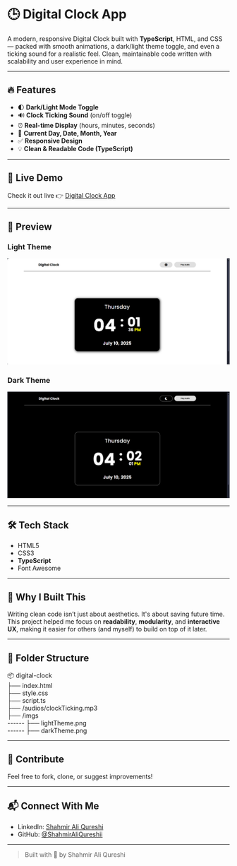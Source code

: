 # 🕒 Digital Clock App

A modern, responsive Digital Clock built with **TypeScript**, HTML, and CSS — packed with smooth animations, a dark/light theme toggle, and even a ticking sound for a realistic feel. Clean, maintainable code written with scalability and user experience in mind.

---

## 🔥 Features

- 🌓 **Dark/Light Mode Toggle**  
- 🔊 **Clock Ticking Sound** (on/off toggle)  
- ⏰ **Real-time Display** (hours, minutes, seconds)  
- 📆 **Current Day, Date, Month, Year**  
- ✅ **Responsive Design**  
- 💡 **Clean & Readable Code (TypeScript)**

---

## 🚀 Live Demo

Check it out live 👉 [Digital Clock App](https://digitalclockofshahmir.netlify.app)

---

## 📸 Preview
### Light Theme
![App Preview](/imgs/lightTheme.png)
### Dark Theme
![App Preview](/imgs/darkTheme.png)

---

## 🛠️ Tech Stack

- HTML5  
- CSS3  
- **TypeScript**  
- Font Awesome

---

## 🧠 Why I Built This

Writing clean code isn’t just about aesthetics. It's about saving future time.  
This project helped me focus on **readability**, **modularity**, and **interactive UX**, making it easier for others (and myself) to build on top of it later.

---

## 📁 Folder Structure

📦 digital-clock <br>
├── index.html <br>
├── style.css <br>
├── script.ts <br>
├── /audios/clockTicking.mp3 <br>
├── /imgs <br>
------  ├── lightTheme.png <br>
------  ├── darkTheme.png <br>

---

## 🤝 Contribute

Feel free to fork, clone, or suggest improvements!

---

## 📬 Connect With Me

- LinkedIn: [Shahmir Ali Qureshi](https://www.linkedin.com/in/shahmir-qureshi-162200252/)
- GitHub: [@ShahmirAliQureshii](https://github.com/ShahmirAliQureshii)

---

> Built with 💙 by Shahmir Ali Qureshi

